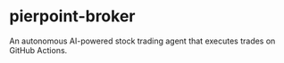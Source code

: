 # pierpoint-broker
An autonomous AI-powered stock trading agent that executes trades on GitHub Actions.
